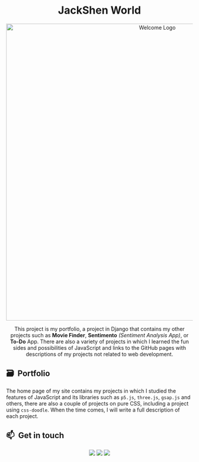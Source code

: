 <h1 align="center"> JackShen World</h1>

<p align="center">
  <img src="img/home/intro.webp" alt="Welcome Logo" width="800">
</p>

<div align="center"> 

This project is my portfolio, a project in Django that contains my other projects such as **Movie Finder**, **Sentimento** *(Sentiment Analysis App)*, or **To-Do** App. There are also a variety of projects in which I learned the fun sides and possibilities of JavaScript and links to the GitHub pages with descriptions of my projects not related to web development.
</div>

## 🗃 &nbsp;Portfolio
The home page of my site contains my projects in which I studied the features of JavaScript and its libraries such as `p5.js`, `three.js`, `gsap.js` and others, there are also a couple of projects on pure CSS, including a project using `css-doodle`. When the time comes, I will write a full description of each project.


## 📫 &nbsp;Get in touch

<p align="center">
<a href="https://www.linkedin.com/in/yevhenii-shendrikov-6795291b8/"><img src="https://img.shields.io/badge/-Jack%20Shendrikov-0077B5?style=flat&logo=Linkedin&logoColor=white"/></a>
<a href="mailto:jackshendrikov@gmail.com"><img src="https://img.shields.io/badge/-Jack%20Shendrikov-D14836?style=flat&logo=Gmail&logoColor=white"/></a>
<a href="https://t.me/jackshen"><img src="https://img.shields.io/badge/-@jackshen-0088cc?style=flat&logo=Telegram&logoColor=white"/></a>
</p>